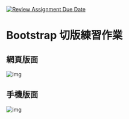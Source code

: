 [![Review Assignment Due Date](https://classroom.github.com/assets/deadline-readme-button-24ddc0f5d75046c5622901739e7c5dd533143b0c8e959d652212380cedb1ea36.svg)](https://classroom.github.com/a/mfpSuJ1u)

# Bootstrap 切版練習作業

## 網頁版面

![img]()

## 手機版面

![img]()
